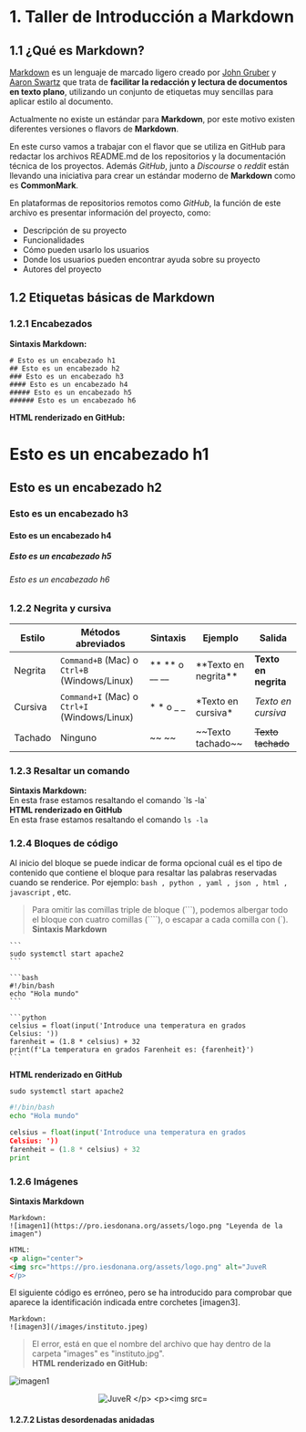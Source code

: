 # 1. Taller de Introducción a Markdown
## 1.1 ¿Qué es Markdown? 
[Markdown](https://daringfireball.net/projects/markdown/) es un lenguaje de marcado ligero creado por [John Gruber](https://en.wikipedia.org/wiki/John_Gruber) y [Aaron Swartz](https://es.wikipedia.org/wiki/Aaron_Swartz) que trata de **facilitar la redacción y lectura de documentos en texto plano**, utilizando un conjunto de etiquetas muy sencillas para aplicar estilo al documento.  

Actualmente no existe un estándar para **Markdown**, por este motivo existen diferentes versiones o flavors de **Markdown**.  

En este curso vamos a trabajar con el flavor que se utiliza en GitHub para redactar los archivos README.md de los repositorios y la documentación técnica de los proyectos. Además *GitHub*, junto a *Discourse* o *reddit* están llevando una iniciativa para crear un estándar moderno de **Markdown** como es **CommonMark**.  

En plataformas de repositorios remotos como *GitHub*, la función de este archivo es presentar información del proyecto, como:  

<ul>
  <li> Descripción de su proyecto </li>
  <li> Funcionalidades </li>
  <li> Cómo pueden usarlo los usuarios </li>
  <li> Donde los usuarios pueden encontrar ayuda sobre su proyecto </li>
  <li> Autores del proyecto </li>
</ul>  

## 1.2 Etiquetas básicas de Markdown
### 1.2.1 Encabezados  

**Sintaxis Markdown:**  

```
# Esto es un encabezado h1
## Esto es un encabezado h2
### Esto es un encabezado h3
#### Esto es un encabezado h4
##### Esto es un encabezado h5
###### Esto es un encabezado h6
```  

**HTML renderizado en GitHub:**  
# Esto es un encabezado h1
## Esto es un encabezado h2
### Esto es un encabezado h3
#### Esto es un encabezado h4
##### Esto es un encabezado h5
###### Esto es un encabezado h6
### 1.2.2 Negrita y cursiva  

| Estilo | Métodos abreviados | Sintaxis | Ejemplo | Salida |
| --- | --- | --- | --- | --- | 
| Negrita | `Command+B` (Mac) o `Ctrl+B` (Windows/Linux) | \*\* \*\* o \_\_ \_\_ | \*\*Texto en negrita\*\* | **Texto en negrita** |
| Cursiva | `Command+I` (Mac) o `Ctrl+I`  (Windows/Linux) | \* \* o \_ \_ | \*Texto en cursiva\* | *Texto en cursiva* |
| Tachado | Ninguno | \~\~ \~\~ | \~\~Texto tachado\~\~ | ~~Texto tachado~~ |  

### 1.2.3 Resaltar un comando
**Sintaxis Markdown:**  
En esta frase estamos resaltando el comando \`ls -la\`  
**HTML renderizado en GitHub**  
En esta frase estamos resaltando el comando `ls -la`  

### 1.2.4 Bloques de código  

Al inicio del bloque se puede indicar de forma opcional cuál es el tipo de contenido
que contiene el bloque para resaltar las palabras reservadas cuando se renderice.
Por ejemplo: `bash , python , yaml , json , html , javascript` , etc.  
> Para omitir las comillas triple de bloque (```), podemos albergar todo el bloque
con cuatro comillas (````), o escapar a cada comilla con (\`).  
**Sintaxis Markdown**  
```` 
```
sudo systemctl start apache2
```
````  

```` 
```bash
#!/bin/bash
echo "Hola mundo"
```
````  

```` 
```python
celsius = float(input('Introduce una temperatura en grados
Celsius: '))
farenheit = (1.8 * celsius) + 32
print(f'La temperatura en grados Farenheit es: {farenheit}')
```
````  

**HTML renderizado en GitHub**  

```
sudo systemctl start apache2
```  

```bash
#!/bin/bash
echo "Hola mundo"
```  

```python
celsius = float(input('Introduce una temperatura en grados
Celsius: '))
farenheit = (1.8 * celsius) + 32
print
```  

### 1.2.6 Imágenes  

**Sintaxis Markdown**  

```
Markdown:
![imagen1](https://pro.iesdonana.org/assets/logo.png "Leyenda de la imagen")
```  

```html
HTML:
<p align="center">
<img src="https://pro.iesdonana.org/assets/logo.png" alt="JuveR
</p>
```  

El siguiente código es erróneo, pero se ha introducido para comprobar que aparece
la identificación indicada entre corchetes [imagen3].  

```
Markdown:
![imagen3](/images/instituto.jpeg)
```  
> El error, está en que el nombre del archivo que hay dentro de la carpeta
"images" es "instituto.jpg".  
**HTML renderizado en GitHub:**  

![imagen1](https://pro.iesdonana.org/assets/logo.png "Leyenda de la imagen")  

<p align="center">
<img src="https://pro.iesdonana.org/assets/logo.png" alt="JuveR
</p>  
                                                          
![imagen3](/images/instituto.jpeg)  
                                                          
#### 1.2.7.2 Listas desordenadas anidadas  
                                                          
                                                          
